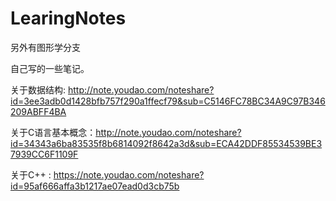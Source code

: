 # LearingNotes

另外有图形学分支

自己写的一些笔记。

关于数据结构: http://note.youdao.com/noteshare?id=3ee3adb0d1428bfb757f290a1ffecf79&sub=C5146FC78BC34A9C97B346209ABFF4BA

关于C语言基本概念：http://note.youdao.com/noteshare?id=34343a6ba83535f8b6814092f8642a3d&sub=ECA42DDF85534539BE37939CC6F1109F

关于C++ : https://note.youdao.com/noteshare?id=95af666affa3b1217ae07ead0d3cb75b
